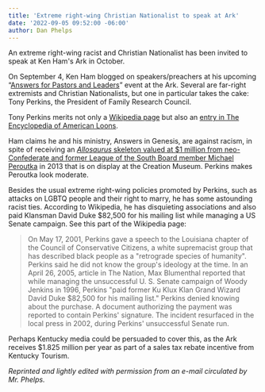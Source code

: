```yaml
---
title: 'Extreme right-wing Christian Nationalist to speak at Ark'
date: '2022-09-05 09:52:00 -06:00'
author: Dan Phelps
---
```

An extreme right-wing racist and Christian Nationalist has been invited to speak at Ken Ham's Ark in October.

On September 4, Ken Ham blogged on speakers/preachers at his upcoming “<a href="https://answersingenesis.org/blogs/ken-ham/2022/09/04/hear-from-stephen-kendrick-tony-perkins-dr.-owen-strachan-and-more/">Answers for Pastors and Leaders</a>” event at the Ark. Several are far-right extremists and Christian Nationalists, but one in particular takes the cake: Tony Perkins, the President of Family Research Council. 

Tony Perkins merits not only a <a href="https://en.wikipedia.org/wiki/Tony_Perkins_(politician)">Wikipedia page</a> but also an <a href="http://americanloons.blogspot.com/2012/04/316-tony-perkins.html">entry in The Encyclopedia of American Loons</a>.

Ham claims he and his ministry, Answers in Genesis, are against racism, in spite of receiving an <a href="https://pandasthumb.org/archives/2014/05/dinosaur-fossil.html"><i>Allosaurus</i> skeleton valued at $1 million from neo-Confederate and former League of the South Board member Michael Peroutka</a> in 2013 that is on display at the Creation Museum. Perkins makes Peroutka look moderate.

Besides the usual extreme right-wing policies promoted by Perkins, such as attacks on LGBTQ people and their right to marry, he has some astounding racist ties. According to Wikipedia, he has disquieting associations and also paid Klansman David Duke $82,500 for his mailing list while managing a US Senate campaign. See this part of the Wikipedia page:

<blockquote> On May 17, 2001, Perkins gave a speech to the Louisiana chapter of the Council of Conservative Citizens, a white supremacist group that has described black people as a "retrograde species of humanity". Perkins said he did not know the group's ideology at the time. In an April 26, 2005, article in The Nation, Max Blumenthal reported that while managing the unsuccessful U. S. Senate campaign of Woody Jenkins in 1996, Perkins "paid former Ku Klux Klan Grand Wizard David Duke $82,500 for his mailing list." Perkins denied knowing about the purchase. A document authorizing the payment was reported to contain Perkins' signature. The incident resurfaced in the local press in 2002, during Perkins' unsuccessful Senate run. </blockquote>

Perhaps Kentucky media could be persuaded to cover this, as the Ark receives $1.825 million per year as part of a sales tax rebate incentive from Kentucky Tourism. 


<i>Reprinted and lightly edited with permission from an e-mail circulated by Mr. Phelps.</i>




